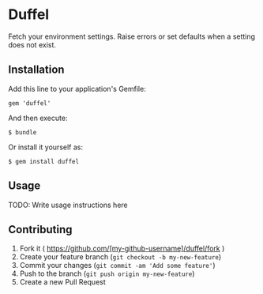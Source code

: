 # Duffel

Fetch your environment settings. Raise errors or set defaults when a setting does not exist.

## Installation

Add this line to your application's Gemfile:

    gem 'duffel'

And then execute:

    $ bundle

Or install it yourself as:

    $ gem install duffel

## Usage

TODO: Write usage instructions here

## Contributing

1. Fork it ( https://github.com/[my-github-username]/duffel/fork )
2. Create your feature branch (`git checkout -b my-new-feature`)
3. Commit your changes (`git commit -am 'Add some feature'`)
4. Push to the branch (`git push origin my-new-feature`)
5. Create a new Pull Request
